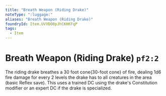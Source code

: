```yaml
---
title: "Breath Weapon (Riding Drake)"
noteType: ":luggage:"
aliases: "Breath Weapon (Riding Drake)"
foundryId: Item.UVVDO0pJhCKHKFqP
tags:
  - Item
---
```


# Breath Weapon (Riding Drake) `pf2:2`

The riding drake breathes a 30 foot cone{30-foot cone} of fire, dealing 1d6 fire damage for every 2 levels the drake has to all creatures in the area (basic Reflex save). This uses a trained DC using the drake's Constitution modifier or an expert DC if the drake is specialized.
